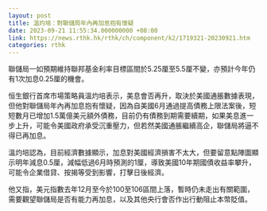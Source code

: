```yaml
---
layout: post
title: 溫灼培：對聯儲局年內再加息抱有懷疑
date: 2023-09-21 11:55:34.000000000 +08:00
link: https://news.rthk.hk/rthk/ch/component/k2/1719321-20230921.htm
categories: rthk
---
```


聯儲局一如預期維持聯邦基金利率目標區間於5.25厘至5.5厘不變，亦預計今年仍有1次加息0.25厘的機會。

恒生銀行首席市場策略員溫灼培表示，美息會否再升，取決於美國通脹數據表現，但他對聯儲局年內再加息抱有懷疑，因為自美國6月通過提高債務上限法案後，短短數月已增加1.5萬億美元額外債務，目前仍有債務到期需要續期，如果美息進一步上升，可能令美國政府承受沉重壓力，但若然美國通脹繼續高企，聯儲局將逼不得已再加息。

溫灼培認為，目前經濟數據顯示，加息對美國經濟損害不太大，但要留意點陣圖顯示明年減息0.5厘，減幅低過6月時預測的1厘，導致美國10年期國債收益率攀升，可能令企業借貸、按揭等受到影響，打擊日後經濟。

他又指，美元指數去年12月至今於100至106區間上落，暫時仍未走出有關範圍，需要觀望聯儲局是否有能力再加息，以及其他央行會否作出行動阻止本幣貶值。
